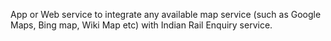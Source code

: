 App or Web service to integrate any available map service (such as Google Maps, Bing map, Wiki Map etc) with Indian Rail Enquiry service.
